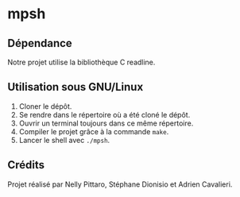 # mpsh

## Dépendance

Notre projet utilise la bibliothèque C readline.

## Utilisation sous GNU/Linux

1. Cloner le dépôt.
2. Se rendre dans le répertoire où a été cloné le dépôt.
3. Ouvrir un terminal toujours dans ce même répertoire.
4. Compiler le projet grâce à la commande `make`.
5. Lancer le shell avec `./mpsh`.

## Crédits

Projet réalisé par Nelly Pittaro, Stéphane Dionisio et Adrien Cavalieri.
